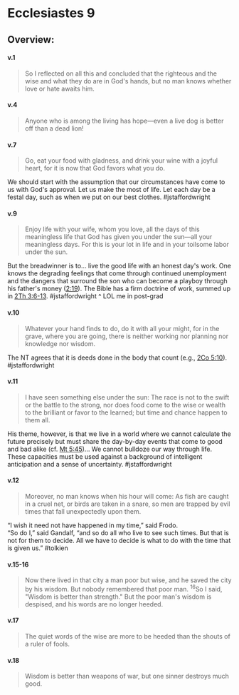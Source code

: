 # Ecclesiastes 9

## Overview:


#### v.1
>So I reflected on all this and concluded that the righteous and the wise and what they do are in God's hands, but no man knows whether love or hate awaits him.

#### v.4
>Anyone who is among the living has hope—even a live dog is better off than a dead lion!

#### v.7
>Go, eat your food with gladness, and drink your wine with a joyful heart, for it is now that God favors what you do.

We should start with the assumption that our circumstances have come to us with God's approval. Let us make the most of life. Let each day be a festal day, such as when we put on our best clothes.
#jstaffordwright 

#### v.9
>Enjoy life with your wife, whom you love, all the days of this meaningless life that God has given you under the sun—all your meaningless days. For this is your lot in life and in your toilsome labor under the sun.

But the breadwinner is to... live the good life with an honest day's work. One knows the degrading feelings that come through continued unemployment and the dangers that surround the son who can become a playboy through his father's money ([2:19](Eccl2#v.19)). The Bible has a firm doctrine of work, summed up in [2Th 3:6-13](2Thess3).
#jstaffordwright ^ LOL me in post-grad

#### v.10
>Whatever your hand finds to do, do it with all your might, for in the grave, where you are going, there is neither working nor planning nor knowledge nor wisdom.

The NT agrees that it is deeds done in the body that count (e.g., [2Co 5:10](2Cor5#v.10)).
#jstaffordwright 

#### v.11
>I have seen something else under the sun: The race is not to the swift or the battle to the strong, nor does food come to the wise or wealth to the brilliant or favor to the learned; but time and chance happen to them all.

His theme, however, is that we live in a world where we cannot calculate the future precisely but must share the day-by-day events that come to good and bad alike (cf. [Mt 5:45](Matthew5#v.44-45))... We cannot bulldoze our way through life. These capacities must be used against a background of intelligent anticipation and a sense of uncertainty.
#jstaffordwright 

#### v.12
>Moreover, no man knows when his hour will come: As fish are caught in a cruel net, or birds are taken in a snare, so men are trapped by evil times that fall unexpectedly upon them.

“I wish it need not have happened in my time,” said Frodo.  
“So do I,” said Gandalf, “and so do all who live to see such times. But that is not for them to decide. All we have to decide is what to do with the time that is given us.”
#tolkien

#### v.15-16
>Now there lived in that city a man poor but wise, and he saved the city by his wisdom. But nobody remembered that poor man. <sup>16</sup>So I said, "Wisdom is better than strength." But the poor man's wisdom is despised, and his words are no longer heeded.

#### v.17
>The quiet words of the wise are more to be heeded than the shouts of a ruler of fools.

#### v.18
>Wisdom is better than weapons of war, but one sinner destroys much good.





